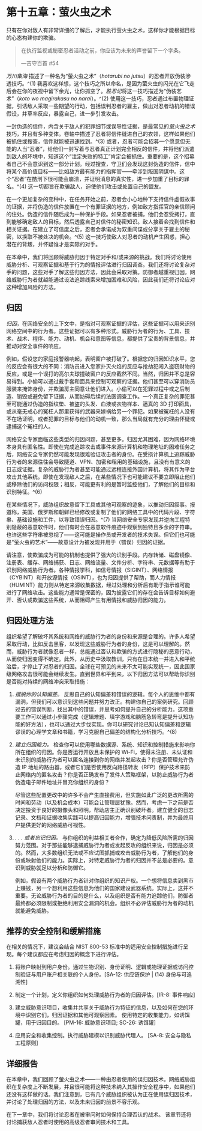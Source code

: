 # 第十五章：萤火虫之术

只有在你对敌人有非常详细的了解后，才能执行萤火虫之术，这样你才能根据目标的心态构建你的欺骗。

> 在执行监视或秘密忍者活动之前，你应该为未来的声誉留下一个字条。
> 
> —吉守百首 #54

*万川集海* 描述了一种名为“萤火虫之术”（*hotarubi no jutsu*）的忍者开放伪装渗透技巧。^(1) 我喜欢这样想，这个技巧之所以命名，是因为萤火虫的闪光在它飞走后会在你的夜视中留下余光，让你抓空了。*胜忍记*将这一技巧描述为“伪装艺术”（*koto wo magirakasu no narai*）。^(2) 使用这一技巧，忍者通过布置物理证据，引诱敌人采取一些期望的行动，包括误判忍者的雇主，做出对忍者动机的错误假设，并草率反应，暴露自己，进一步引发攻击。

一封伪造的信件，内含关于敌人的犯罪细节或误导性证据，是最常见的*萤火虫之术*技巧，并且有多种变体。卷轴中描述了忍者将信件缝进自己的衣领，这样如果他们被抓住或搜查，信件就能被迅速找到。^(3) 或者，忍者可能会招募一个愿意但无能的人当“忍者”，给他们一封写着与忍者真正计划完全相反的信件，并将他们派遣到敌人的环境中，知道这个“注定失败的特工”肯定会被抓住。重要的是，这个招募者自己不会意识到这一部分计划。经过搜查，守卫们会发现这封伪造的信件，信中将某个高价值目标——比如敌方最有能力的指挥官——牵涉到叛国阴谋中。这个“忍者”在酷刑下很可能会崩溃，并证明消息的真实性，进一步加重了目标的罪名。^(4) 这一切都旨在欺骗敌人，迫使他们攻击或处置自己的盟友。

在一个更加复杂的变种中，在任务开始之前，忍者会小心地种下支持信件虚假故事的证据，并将伪造的信件放置在一个有罪证据的地方，例如敌方指挥官的亲信顾问的住处。伪造的信件随后成为一种保护手段。如果忍者被捕，他们会忍受拷打，直到能够确定敌人的目标，然后透露自己对信件的秘密知识。敌人接着会找到信件和相关证据。在建立了可信度之后，忍者会承诺成为双重间谍或分享关于雇主的秘密，以换取不被处决的机会。^(5) 这一技巧使敌人对忍者的动机产生困惑，担心潜在的背叛，并怀疑谁才是实际的对手。

在本章中，我们将回顾将威胁归因于特定对手和/或来源的挑战。我们将讨论使用威胁分析、可观察证据和基于行为的情报评估进行归因调查。我们还将讨论复杂对手的问题，这些对手了解这些归因方法，因此会采取对策。防御者越重视归因，网络威胁行为者就越能通过设法追踪线索来增加困难和风险，因此我们还将讨论应对这种增加风险的方法。

## 归因

*归因*，在网络安全的上下文中，是指对可观察证据的评估，这些证据可以用来识别网络空间中的行为者。这些证据可以有多种形式。威胁行为者的行为、工具、技术、战术、程序、能力、动机、机会和意图等信息，都提供了宝贵的背景信息，并推动对安全事件的响应。

例如，假设您的家庭报警器响起，表明窗户被打破了。根据您的归因知识水平，您的反应会有很大的不同：消防员进入您家扑灭火焰的反应与抢劫犯闯入盗窃财物的反应，或是一个误打的高尔夫球撞破窗户的反应截然不同。当然，归因并不总是容易得到。小偷可以通过戴手套和面具来控制可观察的证据。他们甚至可以穿消防员服装来掩饰身份，并欺骗房主同意让他们进入。小偷可以在犯罪过程中或之后制造、销毁或避免留下证据，从而妨碍后续的法医调查工作。一个真正复杂的罪犯甚至可能通过伪造的指纹垫、被盗的头发、血液或衣物样本、逼真的 3D 打印面具，或从毫无戒心的冤枉人那里获得的武器来嫁祸给另一个罪犯。如果被冤枉的人没有不在场证明，或者犯罪的目标与他们的动机一致，那么当局就有充分的理由怀疑或逮捕这个冤枉的人。

网络安全专家面临这些类型的归因问题，甚至更多。归因尤其困难，因为网络环境本身具有匿名性。即使在完成追踪攻击或事件来源计算机和物理地址的困难任务之后，网络安全专家仍然可能发现很难验证攻击者的身份。在受损计算机上追踪威胁行为者的来源往往会导致隧道、VPN、加密和租用的基础设施，且没有有意义的日志或证据。复杂的威胁行为者甚至可能通过远程连接外国计算机，将其作为平台攻击其他系统。即使在发现敌人之后，在某些情况下也可能建议不要立即阻止他们或移除他们的访问权限；相反，可能更有利的是暂时监控他们，了解他们的目标和识别特征。^(6)

在某些情况下，威胁组织故意留下工具或其他可观察的迹象，以推动归因叙事。报道称，美国、俄罗斯和朝鲜已经修改或复制了他们的网络工具中的代码片段、字符串、基础设施和工件，以导致错误归因。^(7) 当网络安全专家发现并逆向工程特别隐蔽的恶意软件时，他们有时会在恶意软件痕迹中观察到独特且多余的字符串。也许这些字符串被忽视了——这可能是操作员或开发者的技术失误。但它们也可能是“萤火虫的艺术”——故意设计为被发现并用于（错误）归因的证据。

请注意，使欺骗成为可能的机制也提供了强大的识别手段。内存转储、磁盘镜像、注册表、缓存、网络捕获、日志、网络流量、文件分析、字符串、元数据等有助于识别网络威胁行为者。各种情报学科，如信号情报（SIGINT）、网络情报（CYBINT）和开放源情报（OSINT），也为归因提供了帮助，而人力情报（HUMINT）能力则从特定来源收集数据，经过处理和分析后有助于指示谁可能进行了网络攻击。这些能力通常是保密的，因为披露它们的存在会告诉目标如何避开、否认或欺骗这些系统，从而阻碍产生有用情报和威胁归因的能力。

## 归因处理方法

组织希望了解破坏其系统和网络的威胁行为者的身份和来源是合理的。许多人希望采取行动，比如反击黑客，以发现这些威胁行为者的身份，这是可以理解的。然而，威胁行为者就像忍者一样，总能通过否认和欺骗的方式进行隐秘的恶意行动，从而使归因变得不确定。此外，从历史中汲取教训，只有在日本统一并进入和平统治后，才停止了对忍者的归因。全球在可预见的未来不太可能实现统一，因此国家级网络攻击很可能会继续发生。直到世界和平到来，以下归因方法可以帮助你识别是否能对持续的网络冲突采取措施：

1.  *摆脱你的认知偏差。* 反思自己的认知偏差和错误的逻辑。每个人的思维中都有漏洞，但我们可以意识到这些问题并努力改正。构建你自己的案例研究。回顾过去的错误判断，找出其中的错误，并思考如何提升自己的分析能力。这项重要工作可以通过小步骤完成（逻辑难题、填字游戏和脑筋急转弯是提升认知功能的好方法），也可以通过大步伐实现。你可以研究讨论已知认知偏差和逻辑谬误的心理学文章和书籍，学习克服自己偏差的结构化分析技巧。^(8)

1.  *建立归因能力。* 检查你可以使用哪些数据源、系统、知识和控制措施来影响你所在组织的归因。你是否运行开放且未保护的 Wi-Fi，使得未注册、未认证和未识别的威胁行为者可以匿名连接到你的网络并发起攻击？你是否管理允许伪造 IP 地址的路由器，或者它们是否使用反向路径转发（RFP）保护技术来防止网络内的匿名攻击？你是否正确发布了发件人策略框架，以防止威胁行为者伪造电子邮件地址并冒充你组织的身份？

    尽管这些配置更改中的许多不会产生直接费用，但实施如此广泛的更改所需的时间和劳动（以及机会成本）可能会让管理层犹豫。然而，考虑一下之前是否决定投资于良好的摄像头和照明，帮助店主正确识别破坏者。建立健全的日志记录、文档和证据收集实践可以提高归因能力，增强技术问责制，并为最终用户提供更好的网络威胁可视性。

1.  *. . . 或者忘记归因。* 与你组织的利益相关者合作，确定为降低风险所需的归因努力范围。对于那些能够逮捕威胁行为者或发起反攻的组织来说，归因是必须的。然而，大多数组织无法或不应试图抓捕或攻击威胁行为者，了解他们的身份或映射他们的能力。实际上，对特定威胁行为者的归因并不总是必要的。意识到威胁就足以分析和防御它。

    例如，假设有两个威胁行为者针对你组织的知识产权。一个想将信息卖到黑市上赚钱，另一个想利用这些信息为他们的国家建设武器系统。实际上，这并不重要。无论威胁行为者的目的是什么，以及组织是否有能力追踪他们，防御者最终都必须限制或拒绝利用安全漏洞的机会。组织不必评估威胁行为者的动机就能避免威胁。

## 推荐的安全控制和缓解措施

在相关的情况下，建议会结合 NIST 800-53 标准中的适用安全控制措施进行呈现。每个建议都应在考虑归因的概念下进行评估。

1.  将账户映射到用户身份。通过生物识别、身份证明、逻辑或物理证据或访问控制验证与用户账户相关联的个人身份。[SA-12: 供应链保护 | (14) 身份与可追溯性]

1.  制定一个计划，定义你组织如何处理威胁行为者的归因评估。[IR-8: 事件响应]

1.  建立威胁意识项目，收集并共享关于威胁行为特征的信息，以及如何在您的环境中识别它们，归因证据和其他可观察因素。 使用特定的收集能力，如诱饵罐，用于归因目的。 [PM-16: 威胁意识项目; SC-26: 诱饵罐]

1.  应用安全和收集控制。执行威胁建模以识别威胁代理人。 [SA-8: 安全与隐私工程原则]

## 详细报告

在本章中，我们回顾了萤火虫之术——一种由忍者使用的误归因技术。网络威胁组织在复杂度上不断发展，并且很可能将这种技术纳入其操作安全程序中，如果他们还没有这样做的话。我们注意到，已有几个威胁组织被认为正在使用误归因技术，并讨论了处理归因的方法，以及未来归因的前景不容乐观。

在下一章中，我们将讨论忍者在被审问时如何保持合理否认的战术。 该章节还将讨论捕获敌人忍者时使用的高级忍者审问技术和工具。
